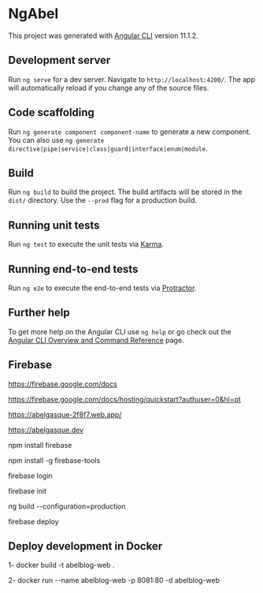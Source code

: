 # NgAbel

This project was generated with [Angular CLI](https://github.com/angular/angular-cli) version 11.1.2.

## Development server

Run `ng serve` for a dev server. Navigate to `http://localhost:4200/`. The app will automatically reload if you change any of the source files.

## Code scaffolding

Run `ng generate component component-name` to generate a new component. You can also use `ng generate directive|pipe|service|class|guard|interface|enum|module`.

## Build

Run `ng build` to build the project. The build artifacts will be stored in the `dist/` directory. Use the `--prod` flag for a production build.

## Running unit tests

Run `ng test` to execute the unit tests via [Karma](https://karma-runner.github.io).

## Running end-to-end tests

Run `ng e2e` to execute the end-to-end tests via [Protractor](http://www.protractortest.org/).

## Further help

To get more help on the Angular CLI use `ng help` or go check out the [Angular CLI Overview and Command Reference](https://angular.io/cli) page.


## Firebase

https://firebase.google.com/docs

https://firebase.google.com/docs/hosting/quickstart?authuser=0&hl=pt

https://abelgasque-2f8f7.web.app/

https://abelgasque.dev

npm install firebase

npm install -g firebase-tools

firebase login

firebase init

ng build --configuration=production

firebase deploy

## Deploy development in Docker

1- docker build -t abelblog-web .

2- docker run --name abelblog-web -p 8081:80 -d abelblog-web